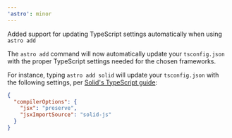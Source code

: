 ```yaml
---
'astro': minor
---
```


Added support for updating TypeScript settings automatically when using `astro add`

The `astro add` command will now automatically update your `tsconfig.json` with the proper TypeScript settings needed for the chosen frameworks. 

For instance, typing `astro add solid` will update your `tsconfig.json` with the following settings, per [Solid's TypeScript guide](https://www.solidjs.com/guides/typescript):

```json
{
  "compilerOptions": {
    "jsx": "preserve",
    "jsxImportSource": "solid-js"
  }
}
```
